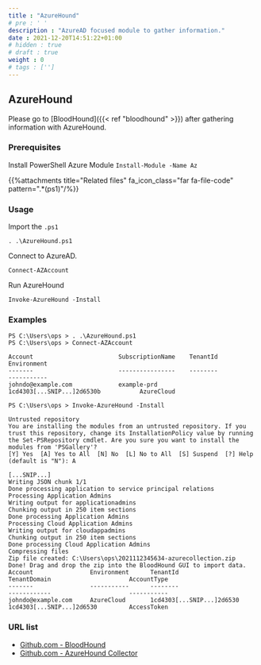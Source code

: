```yaml
---
title : "AzureHound"
# pre : ' '
description : "AzureAD focused module to gather information."
date : 2021-12-20T14:51:22+01:00
# hidden : true
# draft : true
weight : 0
# tags : ['']
---
```


## AzureHound

Please go to [BloodHound]({{< ref "bloodhound" >}}) after gathering information with AzureHound.

### Prerequisites

Install PowerShell Azure Module `Install-Module -Name Az`

{{%attachments title="Related files" fa_icon_class="far fa-file-code" pattern=".*(ps1)"/%}}

### Usage

Import the `.ps1`

```plain
. .\AzureHound.ps1
```

Connect to AzureAD.

```plain
Connect-AZAccount
```

Run AzureHound

```plain
Invoke-AzureHound -Install
```

### Examples

```plain
PS C:\Users\ops > . .\AzureHound.ps1
PS C:\Users\ops > Connect-AZAccount

Account                        SubscriptionName    TenantId                             Environment
-------                        ----------------    --------                             -----------
johndo@example.com             example-prd         1cd4303[...SNIP...]2d6530b           AzureCloud

PS C:\Users\ops > Invoke-AzureHound -Install

Untrusted repository
You are installing the modules from an untrusted repository. If you trust this repository, change its InstallationPolicy value by running the Set-PSRepository cmdlet. Are you sure you want to install the modules from 'PSGallery'?
[Y] Yes  [A] Yes to All  [N] No  [L] No to All  [S] Suspend  [?] Help (default is "N"): A

[...SNIP...]
Writing JSON chunk 1/1
Done processing application to service principal relations
Processing Application Admins
Writing output for applicationadmins
Chunking output in 250 item sections
Done processing Application Admins
Processing Cloud Application Admins
Writing output for cloudappadmins
Chunking output in 250 item sections
Done processing Cloud Application Admins
Compressing files
Zip file created: C:\Users\ops\2021112345634-azurecollection.zip
Done! Drag and drop the zip into the BloodHound GUI to import data.
Account                Environment      TenantId                          TenantDomain                      AccountType
-------                -----------      --------                          ------------                      -----------
johndo@example.com     AzureCloud       1cd4303[...SNIP...]2d6530         1cd4303[...SNIP...]2d6530         AccessToken
```

### URL list

* [Github.com - BloodHound](https://github.com/BloodHoundAD/BloodHound/)
* [Github.com - AzureHound Collector](https://github.com/BloodHoundAD/BloodHound/blob/master/Collectors/AzureHound.ps1)
